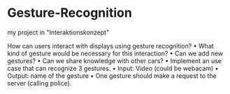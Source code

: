 # Gesture-Recognition
my project in "Interaktionskonzept"




How can users interact with displays using gesture recognition?
• What kind of gesture would be necessary for this interaction?
• Can we add new gestures?
• Can we share knowledge with other cars?
• Implement an use case that can recognize 3 gestures.
• Input: Video (could be webacam)
• Output: name of the gesture
• One gesture should make a request to
the server (calling police).

